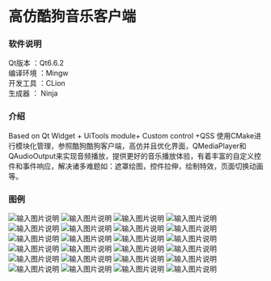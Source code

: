 # 高仿酷狗音乐客户端

### 软件说明
Qt版本 ：Qt6.6.2         
编译环境 ：Mingw        
开发工具 ：CLion        
生成器 ： Ninja        

### 介绍
Based on Qt Widget + UiTools module+ Custom control +QSS
使用CMake进行模块化管理，参照酷狗酷狗客户端，高仿并且优化界面，QMediaPlayer和QAudioOutput来实现音频播放，提供更好的音乐播放体验，有着丰富的自定义控件和事件响应，解决诸多难题如：遮罩绘图，控件拉伸，绘制特效，页面切换动画等。

### 图例
![输入图片说明](image-show/image01.png)
![输入图片说明](image-show/image02.png)
![输入图片说明](image-show/image03.png)
![输入图片说明](image-show/image04.png)
![输入图片说明](image-show/image05.png)
![输入图片说明](image-show/image06.png)
![输入图片说明](image-show/image07.png)
![输入图片说明](image-show/image08.png)
![输入图片说明](image-show/image09.png)
![输入图片说明](image-show/image10.png)
![输入图片说明](image-show/image11.png)
![输入图片说明](image-show/image12.png)
![输入图片说明](image-show/image13.png)
![输入图片说明](image-show/image14.png)
![输入图片说明](image-show/image15.png)
![输入图片说明](image-show/image16.png)
![输入图片说明](image-show/image17.png)
![输入图片说明](image-show/image18.png)
![输入图片说明](image-show/image19.png)
![输入图片说明](image-show/image20.png)
![输入图片说明](image-show/image21.png)
![输入图片说明](image-show/image22.png)
![输入图片说明](image-show/image23.png)
![输入图片说明](image-show/image24.png)
